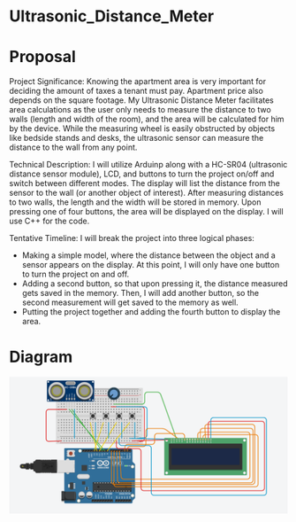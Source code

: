 # Ultrasonic_Distance_Meter

# Proposal
Project Significance: Knowing the apartment area is very important for deciding the amount of taxes a tenant must pay. Apartment price also depends on the square footage. My Ultrasonic Distance Meter facilitates area calculations as the user only needs to measure the distance to two walls (length and width of the room), and the area will be calculated for him by the device. While the measuring wheel is easily obstructed by objects like bedside stands and desks, the ultrasonic sensor can measure the distance to the wall from any point. 

Technical Description: I will utilize Arduinp along with a HC-SR04 (ultrasonic distance sensor module), LCD, and buttons to turn the project on/off and switch between different modes. The display will list the distance from the sensor to the wall (or another object of interest). After measuring distances to two walls, the length and the width will be stored in memory. Upon pressing one of four buttons, the area will be displayed on the display. I will use C++ for the code.

Tentative Timeline: I will break the project into three logical phases:
* Making a simple model, where the distance between the object and a sensor appears on the display. At this point, I will only have one button to turn the project on and off.
* Adding a second button, so that upon pressing it, the distance measured gets saved in the memory. Then, I will add another button, so the second measurement will get saved to the memory as well.
* Putting the project together and adding the fourth button to display the area. 

# Diagram
![Diagram](Project_Diagram.PNG)
